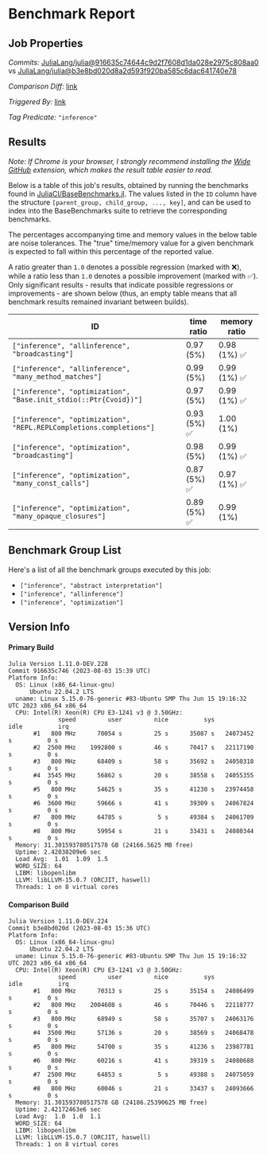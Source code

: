 # Benchmark Report

## Job Properties

*Commits:* [JuliaLang/julia@916635c74644c9d2f7608d1da028e2975c808aa0](https://github.com/JuliaLang/julia/commit/916635c74644c9d2f7608d1da028e2975c808aa0) vs [JuliaLang/julia@b3e8bd020d8a2d593f920ba585c6dac641740e78](https://github.com/JuliaLang/julia/commit/b3e8bd020d8a2d593f920ba585c6dac641740e78)

*Comparison Diff:* [link](https://github.com/JuliaLang/julia/compare/b3e8bd020d8a2d593f920ba585c6dac641740e78..916635c74644c9d2f7608d1da028e2975c808aa0)

*Triggered By:* [link](https://github.com/JuliaLang/julia/pull/50767#issuecomment-1664215539)

*Tag Predicate:* `"inference"`

## Results

*Note: If Chrome is your browser, I strongly recommend installing the [Wide GitHub](https://chrome.google.com/webstore/detail/wide-github/kaalofacklcidaampbokdplbklpeldpj?hl=en)
extension, which makes the result table easier to read.*

Below is a table of this job's results, obtained by running the benchmarks found in
[JuliaCI/BaseBenchmarks.jl](https://github.com/JuliaCI/BaseBenchmarks.jl). The values
listed in the `ID` column have the structure `[parent_group, child_group, ..., key]`,
and can be used to index into the BaseBenchmarks suite to retrieve the corresponding
benchmarks.

The percentages accompanying time and memory values in the below table are noise tolerances. The "true"
time/memory value for a given benchmark is expected to fall within this percentage of the reported value.

A ratio greater than `1.0` denotes a possible regression (marked with :x:), while a ratio less
than `1.0` denotes a possible improvement (marked with :white_check_mark:). Only significant results - results
that indicate possible regressions or improvements - are shown below (thus, an empty table means that all
benchmark results remained invariant between builds).

| ID | time ratio | memory ratio |
|----|------------|--------------|
| `["inference", "allinference", "broadcasting"]` | 0.97 (5%)  | 0.98 (1%) :white_check_mark: |
| `["inference", "allinference", "many_method_matches"]` | 0.99 (5%)  | 0.99 (1%) :white_check_mark: |
| `["inference", "optimization", "Base.init_stdio(::Ptr{Cvoid})"]` | 0.97 (5%)  | 0.99 (1%) :white_check_mark: |
| `["inference", "optimization", "REPL.REPLCompletions.completions"]` | 0.93 (5%) :white_check_mark: | 1.00 (1%)  |
| `["inference", "optimization", "broadcasting"]` | 0.98 (5%)  | 0.99 (1%) :white_check_mark: |
| `["inference", "optimization", "many_const_calls"]` | 0.87 (5%) :white_check_mark: | 0.97 (1%) :white_check_mark: |
| `["inference", "optimization", "many_opaque_closures"]` | 0.89 (5%) :white_check_mark: | 0.99 (1%)  |

## Benchmark Group List

Here's a list of all the benchmark groups executed by this job:

- `["inference", "abstract interpretation"]`
- `["inference", "allinference"]`
- `["inference", "optimization"]`

## Version Info

#### Primary Build

```
Julia Version 1.11.0-DEV.228
Commit 916635c746 (2023-08-03 15:39 UTC)
Platform Info:
  OS: Linux (x86_64-linux-gnu)
      Ubuntu 22.04.2 LTS
  uname: Linux 5.15.0-76-generic #83-Ubuntu SMP Thu Jun 15 19:16:32 UTC 2023 x86_64 x86_64
  CPU: Intel(R) Xeon(R) CPU E3-1241 v3 @ 3.50GHz: 
              speed         user         nice          sys         idle          irq
       #1   800 MHz      70054 s         25 s      35087 s   24073452 s          0 s
       #2  2500 MHz    1992800 s         46 s      70417 s   22117190 s          0 s
       #3   800 MHz      68409 s         58 s      35692 s   24050318 s          0 s
       #4  3545 MHz      56862 s         20 s      38558 s   24055355 s          0 s
       #5   800 MHz      54625 s         35 s      41230 s   23974458 s          0 s
       #6  3600 MHz      59666 s         41 s      39309 s   24067824 s          0 s
       #7   800 MHz      64785 s          5 s      49384 s   24061709 s          0 s
       #8   800 MHz      59954 s         21 s      33431 s   24080344 s          0 s
  Memory: 31.301593780517578 GB (24166.5625 MB free)
  Uptime: 2.42038209e6 sec
  Load Avg:  1.01  1.09  1.5
  WORD_SIZE: 64
  LIBM: libopenlibm
  LLVM: libLLVM-15.0.7 (ORCJIT, haswell)
  Threads: 1 on 8 virtual cores

```

#### Comparison Build

```
Julia Version 1.11.0-DEV.224
Commit b3e8bd020d (2023-08-03 15:36 UTC)
Platform Info:
  OS: Linux (x86_64-linux-gnu)
      Ubuntu 22.04.2 LTS
  uname: Linux 5.15.0-76-generic #83-Ubuntu SMP Thu Jun 15 19:16:32 UTC 2023 x86_64 x86_64
  CPU: Intel(R) Xeon(R) CPU E3-1241 v3 @ 3.50GHz: 
              speed         user         nice          sys         idle          irq
       #1   800 MHz      70313 s         25 s      35154 s   24086499 s          0 s
       #2   800 MHz    2004608 s         46 s      70446 s   22118777 s          0 s
       #3   800 MHz      68949 s         58 s      35707 s   24063176 s          0 s
       #4  3500 MHz      57136 s         20 s      38569 s   24068478 s          0 s
       #5   800 MHz      54700 s         35 s      41236 s   23987781 s          0 s
       #6   800 MHz      60216 s         41 s      39319 s   24080688 s          0 s
       #7  2500 MHz      64853 s          5 s      49388 s   24075059 s          0 s
       #8   800 MHz      60046 s         21 s      33437 s   24093666 s          0 s
  Memory: 31.301593780517578 GB (24186.25390625 MB free)
  Uptime: 2.42172463e6 sec
  Load Avg:  1.0  1.0  1.1
  WORD_SIZE: 64
  LIBM: libopenlibm
  LLVM: libLLVM-15.0.7 (ORCJIT, haswell)
  Threads: 1 on 8 virtual cores

```
